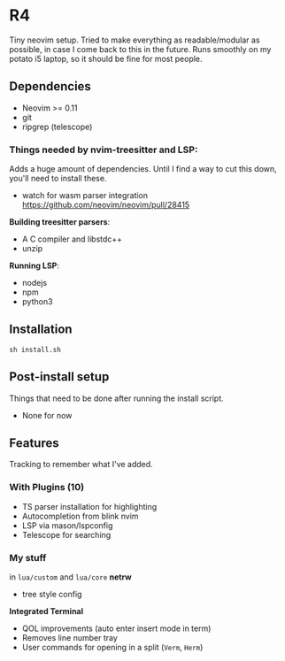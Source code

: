 # R4
Tiny neovim setup. Tried to make everything as readable/modular as possible, in case I come back to this in the future. Runs smoothly on my potato i5 laptop, so it should be fine for most people.

## Dependencies
- Neovim >= 0.11
- git
- ripgrep (telescope)

### Things needed by nvim-treesitter and LSP:
Adds a huge amount of dependencies. Until I find a way to cut this down, you'll need to install these.
- watch for wasm parser integration https://github.com/neovim/neovim/pull/28415

**Building treesitter parsers**:
- A C compiler and libstdc++
- unzip

**Running LSP**:
- nodejs
- npm
- python3

## Installation
```
sh install.sh
```

## Post-install setup
Things that need to be done after running the install script.
- None for now

## Features
Tracking to remember what I've added.

### With Plugins (10)
- TS parser installation for highlighting
- Autocompletion from blink nvim
- LSP via mason/lspconfig
- Telescope for searching

### My stuff

in `lua/custom` and `lua/core`
**netrw**
- tree style config

**Integrated Terminal**
- QOL improvements (auto enter insert mode in term)
- Removes line number tray
- User commands for opening in a split (`Verm`, `Herm`)


